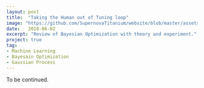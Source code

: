 ```yaml
---
layout: post
title:  "Taking the Human out of Tuning loop"
image: "https://github.com/SupernovaTitanium/website/blob/master/assets/img/Bayesian%20Optimization/hyperparameter-32-b.png"
date:   2018-06-02
excerpt: "Review of Bayesian Optimization with theory and experiment."
project: true
tag:
- Machine Learning
- Bayesain Optimization
- Gaussian Process
---
```


To be continued.